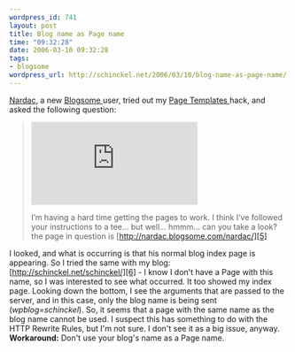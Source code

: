 ```yaml
--- 
wordpress_id: 741
layout: post
title: Blog name as Page name
time: "09:32:28"
date: 2006-03-10 09:32:28
tags: 
- blogsome
wordpress_url: http://schinckel.net/2006/03/10/blog-name-as-page-name/
---
```

[Nardac][1], a new [Blogsome ][2]user, tried out my [Page Templates ][3]hack, and asked the following question: 

> ![Gravatar Image][4]
> 
> I’m having a hard time getting the pages to work. I think I’ve followed your instructions to a tee… but well… hmmm… can you take a look?  
the page in question is [http://nardac.blogsome.com/nardac/][5]

I looked, and what is occurring is that his normal blog index page is appearing. So I tried the same with my blog: [http://schinckel.net/schinckel/][6] - I know I don't have a Page with this name, so I was interested to see what occurred. It too showed my index page. Looking down the bottom, I see the arguments that are passed to the server, and in this case, only the blog name is being sent (_wpblog=schinckel_). So, it seems that a page with the same name as the blog name cannot be used. I suspect this has something to do with the HTTP Rewrite Rules, but I'm not sure. I don't see it as a big issue, anyway. **Workaround:** Don't use your blog's name as a Page name. 

   [1]: http://nardac.blogsome.com
   [2]: http://www.blogsome.com
   [3]: http://schinckel.net/2005/08/31/blogsome-page-templates/
   [4]: http://www.gravatar.com/avatar.php?gravatar_id=cc828e708c875e63ba711a43a527368a&default=http%3A%2F%2Fschinckel.net%2Fimages%2FNoGravatar.gif&size=40
   [5]: http://nardac.blogsome.com/nardac/
   [6]: http://schinckel.net/schinckel/

